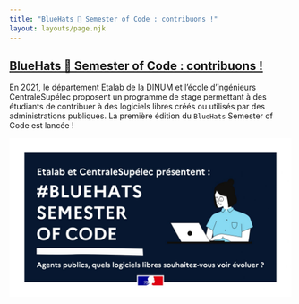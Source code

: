 ```yaml
---
title: "BlueHats 🧢 Semester of Code : contribuons !"
layout: layouts/page.njk
---
```


<div class="fr-grid-row fr-grid-row--gutters">
  <div class="fr-col-12">
    <div class="fr-card fr-card--horizontal fr-enlarge-link">
      <div class="fr-card__body">
        <h2 class="fr-card__title">
          <a href="https://www.etalab.gouv.fr/etalab-et-centralesupelec-lancent-le-bluehats-semester-of-code/" class="fr-card__link">BlueHats 🧢 Semester of Code : contribuons !</a>
        </h2>
        <p class="fr-card__desc">
	  En 2021, le département Etalab de la DINUM et l’école d’ingénieurs CentraleSupélec proposent un programme de stage permettant à des étudiants de contribuer à des logiciels libres créés ou utilisés par des administrations publiques. La première édition du <code>BlueHats</code> Semester of Code est lancée !
        </p>
      </div>
      <div class="fr-card__img">
        <img src="/img/bluehats-semester-of-code.jpg" alt="">
      </div>
    </div>
  </div>
</div>
